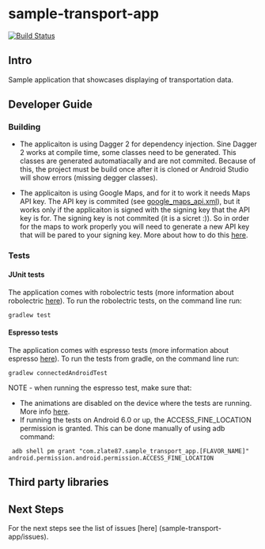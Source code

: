 # sample-transport-app
[![Build Status](https://travis-ci.org/Zlate87/sample-transport-app.svg?branch=master)](https://travis-ci.org/Zlate87/sample-transport-app)

## Intro
Sample application that showcases displaying of transportation data.
## Developer Guide
### Building
* The applicaiton is using Dagger 2 for dependency injection. Sine Dagger 2 works at compile time, some classes need to be generated. This classes are generated automatiacally and are not commited. Because of this, the project must be build once after it is cloned or Android Studio will show errors (missing degger classes).

* The applicaiton is using Google Maps, and for it to work it needs Maps API key. The API key is commited (see [google_maps_api.xml](sample-transport-app/app/src/main/res/values/google_maps_api.xml)), but it works only if the applicaiton is signed with the signing key that the API key is for. The signing key is not commited (it is a sicret :)). So in order for the maps to work properly you will need to generate a new API key that will be pared to your signing key. More about how to do this [here](https://developers.google.com/maps/documentation/android-api/signup?hl=en).

### Tests
#### JUnit tests
The application comes with robolectric tests (more information about robolectric [here](http://robolectric.org/)). To run the robolectric tests, on the command line run:
```
gradlew test
```
#### Espresso tests
The application comes with espresso tests (more information about espresso [here](https://google.github.io/android-testing-support-library/docs/espresso/index.html)). To run the tests from gradle, on the command line run:
```
gradlew connectedAndroidTest
```
NOTE - when running the espresso test, make sure that: 
* The animations are disabled on the device where the tests are running. More info [here](https://google.github.io/android-testing-support-library/docs/espresso/setup/index.html#running-tests).
* If running the tests on Android 6.0 or up, the ACCESS_FINE_LOCATION permission is granted. This can be done manually of using adb command:
```
 adb shell pm grant "com.zlate87.sample_transport_app.[FLAVOR_NAME]" android.permission.android.permission.ACCESS_FINE_LOCATION
 ```

## Third party libraries
## Next Steps
For the next steps see the list of issues [here] (sample-transport-app/issues).
